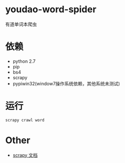 # youdao-word-spider
有道单词本爬虫

# 依赖

* python 2.7
* pip
* bs4
* scrapy
* pypiwin32(window7操作系统依赖，其他系统未测试)


# 运行

```
scrapy crawl word
```

# Other

* [scrapy 文档](http://scrapy-chs.readthedocs.io/zh_CN/latest/index.html)

